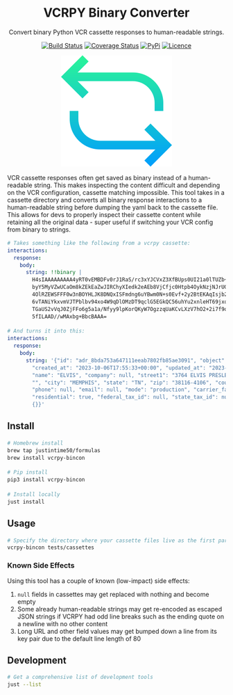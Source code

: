 <div align="center">

# VCRPY Binary Converter

Convert binary Python VCR cassette responses to human-readable strings.

[![Build Status](https://github.com/Justintime50/vcrpy-bincon/workflows/build/badge.svg)](https://github.com/Justintime50/vcrpy-bincon/actions)
[![Coverage Status](https://coveralls.io/repos/github/Justintime50/vcrpy-bincon/badge.svg?branch=main)](https://coveralls.io/github/Justintime50/vcrpy-bincon?branch=main)
[![PyPi](https://img.shields.io/pypi/v/vcrpy-bincon)](https://pypi.org/project/vcrpy-bincon)
[![Licence](https://img.shields.io/github/license/Justintime50/vcrpy-bincon)](LICENSE)

<img src="https://raw.githubusercontent.com/justintime50/assets/main/src/vcrpy-bincon/showcase.png" alt="Showcase">

</div>

VCR cassette responses often get saved as binary instead of a human-readable string. This makes inspecting the content difficult and depending on the VCR configuration, cassette matching impossible. This tool takes in a cassette directory and converts all binary response interactions to a human-readable string before dumping the yaml back to the cassette file. This allows for devs to properly inspect their cassette content while retaining all the original data - super useful if switching your VCR config from binary to strings.

```yaml
# Takes something like the following from a vcrpy cassette:
interactions:
  response:
    body:
      string: !!binary |
        H4sIAAAAAAAAA4yRT0vEMBDFv0rJ1RaS/rc3xYJCVxZ3XfBUps0UI21a0lTUZb+7k0ovnvY4j997
        byY5MyVZwUCaOm8kZEkEaZwJIRChyXIedk2eAEb8VjCfjc0Htpb4OykNzjNJrUGwKGtwcsjDKBA8
        4OlRZEWSFFF0w3nBOYHLJK8DNQxISFmdng6uYBwm0N+s0Evf+2y2BtEKAqIsjb2V8vYv5aEq37z7
        6vTANiYkxvmVJTPblbv94xo4W9qDlOMzDT9qclG5EGkQC56uhYu2xnleHT69jxq3dhxA9dswjNLl
        TGaUS2vVqJ0ZjFFo6g5a1a/Nfyy9lpKorQKyW7OgzzqUaKCvLXzV7hO2+2i7f9onGtWpFlzHzIrz
        5fILAAD//wMAxbg+BbcBAAA=

# And turns it into this:
interactions:
  response:
    body:
      string: '{"id": "adr_8bda753a647111eeab7802fb85ae3091", "object": "Address",
        "created_at": "2023-10-06T17:55:33+00:00", "updated_at": "2023-10-06T17:55:33+00:00",
        "name": "ELVIS", "company": null, "street1": "3764 ELVIS PRESLEY BLVD", "street2":
        "", "city": "MEMPHIS", "state": "TN", "zip": "38116-4106", "country": "US",
        "phone": null, "email": null, "mode": "production", "carrier_facility": null,
        "residential": true, "federal_tax_id": null, "state_tax_id": null, "verifications":
        {}}'
```

## Install

```bash
# Homebrew install
brew tap justintime50/formulas
brew install vcrpy-bincon

# Pip install
pip3 install vcrpy-bincon

# Install locally
just install
```

## Usage

```bash
# Specify the directory where your cassette files live as the first param
vcrpy-bincon tests/cassettes
```

### Known Side Effects

Using this tool has a couple of known (low-impact) side effects:

1. `null` fields in cassettes may get replaced with nothing and become empty
2. Some already human-readable strings may get re-encoded as escaped JSON strings if VCRPY had odd line breaks such as the ending quote on a newline with no other content
3. Long URL and other field values may get bumped down a line from its key pair due to the default line length of 80

## Development

```bash
# Get a comprehensive list of development tools
just --list
```
